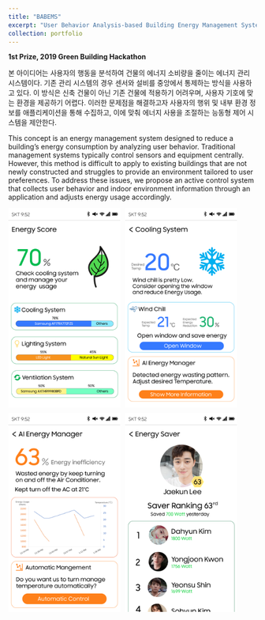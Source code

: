 ```yaml
---
title: "BABEMS"
excerpt: "User Behavior Analysis-based Building Energy Management System<br/><img src='/images/BABEMS_main.png'>"
collection: portfolio
---
```


**1st Prize, 2019 Green Building Hackathon**

본 아이디어는 사용자의 행동을 분석하여 건물의 에너지 소비량을 줄이는 에너지 관리 시스템이다. 기존 관리 시스템의 경우 센서와 설비를 중앙에서 통제하는 방식을 사용하고 있다. 이 방식은 신축 건물이 아닌 기존 건물에 적용하기 어려우며, 사용자 기호에 맞는 환경을 제공하기 어렵다. 이러한 문제점을 해결하고자 사용자의 행위 및 내부 환경 정보를 애플리케이션을 통해 수집하고, 이에 맞춰 에너지 사용을 조절하는 능동형 제어 시스템을 제안한다. 

This concept is an energy management system designed to reduce a building’s energy consumption by analyzing user behavior. Traditional management systems typically control sensors and equipment centrally. However, this method is difficult to apply to existing buildings that are not newly constructed and struggles to provide an environment tailored to user preferences. To address these issues, we propose an active control system that collects user behavior and indoor environment information through an application and adjusts energy usage accordingly.

<div style="display: flex; flex-wrap: wrap; gap: 10px;">
  <img src="/images/BABEMS_1.png" alt="Image 1" style="width: 45%;"/>
  <img src="/images/BABEMS_2.png" alt="Image 2" style="width: 45%;"/>
  <img src="/images/BABEMS_3.png" alt="Image 2" style="width: 45%;"/>
  <img src="/images/BABEMS_4.png" alt="Image 2" style="width: 45%;"/>
</div>